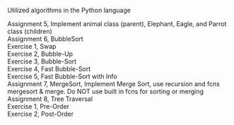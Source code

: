 Utilized algorithms in the Python language

Assignment 5, Implement animal class (parent), Elephant, Eagle, and Parrot class (children)\
Assignment 6, BubbleSort\
Exercise 1, Swap\
Exercise 2, Bubble-Up\
Exercise 3, Bubble-Sort\
Exercise 4, Fast Bubble-Sort\
Exercise 5, Fast Bubble-Sort with Info\
Assignment 7, MergeSort, Implement Merge Sort, use recursion and fcns mergesort & merge. Do NOT use built in fcns for sorting or merging\
Assignment 8, Tree Traversal \
Exercise 1, Pre-Order \
Exercise 2, Post-Order 
